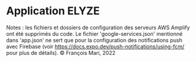 # Application ELYZE
Notes : les fichiers et dossiers de configuration des serveurs AWS Amplify ont été supprimés du code.
Le fichier 'google-services.json' mentionné dans 'app.json' ne sert que pour la configuration des notifications push avec Firebase (voir https://docs.expo.dev/push-notifications/using-fcm/ pour plus de détails).
© François Mari, 2022
